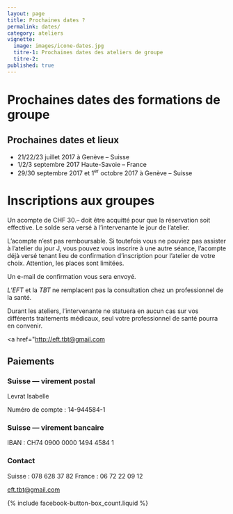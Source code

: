 ```yaml
---
layout: page
title: Prochaines dates ?
permalink: dates/
category: ateliers
vignette:
  image: images/icone-dates.jpg
  titre-1: Prochaines dates des ateliers de groupe
  titre-2:
published: true
---
```



# Prochaines dates des formations de groupe



## Prochaines dates et lieux

- 21/22/23 juillet 2017 à Genève – Suisse
- 1/2/3 septembre 2017 Haute-Savoie – France
- 29/30 septembre 2017 et 1<sup>er</sup> octobre 2017 à Genève – Suisse



# Inscriptions aux groupes

Un acompte de CHF 30.– doit être acquitté pour que la réservation soit effective. Le solde sera versé à l’intervenante le jour de l’atelier.

L’acompte n’est pas remboursable. Si toutefois vous ne pouviez pas assister à l’atelier du jour J, vous pouvez vous inscrire à une autre séance, l’acompte déjà versé tenant lieu de confirmation d’inscription pour l’atelier de votre choix. Attention, les places sont limitées.

Un e-mail de confirmation vous sera envoyé.

*L’EFT* et la *TBT* ne remplacent pas la consultation chez un professionnel de la santé.

Durant les ateliers, l’intervenante ne statuera en aucun cas sur vos différents traitements médicaux, seul votre professionnel de santé pourra en convenir.


<a href="http://eft.tbt@gmail.com

## Paiements


### Suisse — virement postal

Levrat Isabelle

Numéro de compte : 14-944584-1



### Suisse — virement bancaire

IBAN : CH74 0900 0000 1494 4584 1



### Contact

<i class="fa fa-mobile"></i> Suisse : 078 628 37 82
<i class="fa fa-mobile"></i> France : 06 72 22 09 12

<eft.tbt@gmail.com>


{% include facebook-button-box_count.liquid %}
